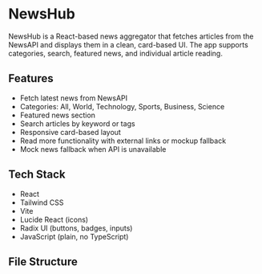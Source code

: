 # NewsHub

NewsHub is a React-based news aggregator that fetches articles from the NewsAPI and displays them in a clean, card-based UI. The app supports categories, search, featured news, and individual article reading.

## Features

- Fetch latest news from NewsAPI
- Categories: All, World, Technology, Sports, Business, Science
- Featured news section
- Search articles by keyword or tags
- Responsive card-based layout
- Read more functionality with external links or mockup fallback
- Mock news fallback when API is unavailable

## Tech Stack

- React
- Tailwind CSS
- Vite
- Lucide React (icons)
- Radix UI (buttons, badges, inputs)
- JavaScript (plain, no TypeScript)

## File Structure

